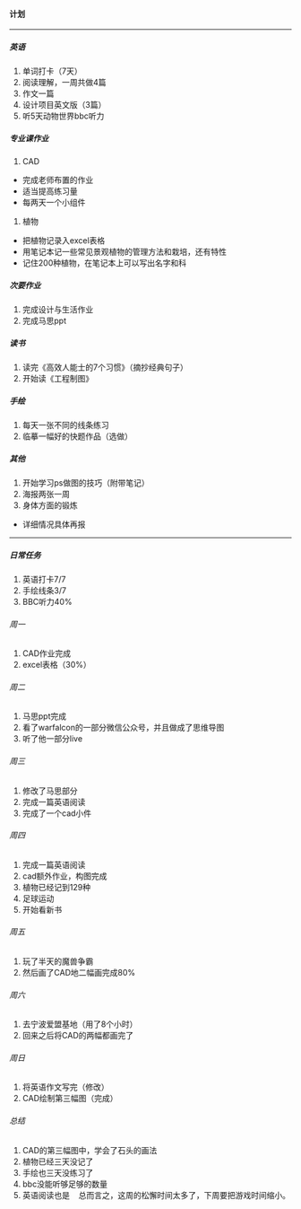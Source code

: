 #### 计划
---
##### 英语
1. 单词打卡（7天）
1. 阅读理解，一周共做4篇
1. 作文一篇
1. 设计项目英文版（3篇）
1. 听5天动物世界bbc听力

##### 专业课作业
1. CAD
  - 完成老师布置的作业
  - 适当提高练习量
  - 每两天一个小组件
1. 植物
  - 把植物记录入excel表格
  - 用笔记本记一些常见景观植物的管理方法和栽培，还有特性
  - 记住200种植物，在笔记本上可以写出名字和科

##### 次要作业
1. 完成设计与生活作业
1. 完成马思ppt

##### 读书
1. 读完《高效人能士的7个习惯》（摘抄经典句子）
2. 开始读《工程制图》

##### 手绘
1. 每天一张不同的线条练习
1. 临摹一幅好的快题作品（选做）

##### 其他
1. 开始学习ps做图的技巧（附带笔记）
2. 海报两张一周
3. 身体方面的锻炼
  - 详细情况具体再报

---
##### 日常任务
1. 英语打卡7/7
2. 手绘线条3/7
3. BBC听力40%

###### 周一
1. CAD作业完成
2. excel表格（30%）

###### 周二
1. 马思ppt完成
2. 看了warfalcon的一部分微信公众号，并且做成了思维导图
3. 听了他一部分live

###### 周三
1. 修改了马思部分
2. 完成一篇英语阅读
3. 完成了一个cad小件

###### 周四
1. 完成一篇英语阅读
2. cad额外作业，构图完成
3. 植物已经记到129种
4. 足球运动
5. 开始看新书

###### 周五
1. 玩了半天的魔兽争霸
2. 然后画了CAD地二幅画完成80%

###### 周六
1. 去宁波爱盟基地（用了8个小时）
2. 回来之后将CAD的两幅都画完了

###### 周日
1. 将英语作文写完（修改）
2. CAD绘制第三幅图（完成）

###### 总结
1. CAD的第三幅图中，学会了石头的画法
2. 植物已经三天没记了
3. 手绘也三天没练习了
4. bbc没能听够足够的数量
5. 英语阅读也是
    总而言之，这周的松懈时间太多了，下周要把游戏时间缩小。

